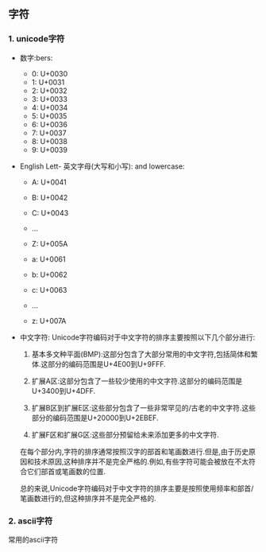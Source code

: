 ## 字符
### 1. unicode字符
- 数字:bers: 
  - 0: U+0030
  - 1: U+0031
  - 2: U+0032
  - 3: U+0033
  - 4: U+0034
  - 5: U+0035
  - 6: U+0036
  - 7: U+0037
  - 8: U+0038
  - 9: U+0039

- English Lett- 英文字母(大写和小写): and lowercase:
  - A: U+0041
  - B: U+0042
  - C: U+0043
  - ...
  - Z: U+005A

  - a: U+0061
  - b: U+0062
  - c: U+0063
  - ...
  - z: U+007A

- 中文字符: 
    Unicode字符编码对于中文字符的排序主要按照以下几个部分进行:

    1. 基本多文种平面(BMP):这部分包含了大部分常用的中文字符,包括简体和繁体.这部分的编码范围是U+4E00到U+9FFF.

    2. 扩展A区:这部分包含了一些较少使用的中文字符.这部分的编码范围是U+3400到U+4DFF.

    3. 扩展B区到扩展E区:这些部分包含了一些非常罕见的/古老的中文字符.这些部分的编码范围是U+20000到U+2EBEF.

    4. 扩展F区和扩展G区:这些部分预留给未来添加更多的中文字符.

    在每个部分内,字符的排序通常按照汉字的部首和笔画数进行.但是,由于历史原因和技术原因,这种排序并不是完全严格的.例如,有些字符可能会被放在不太符合它们部首或笔画数的位置.

    总的来说,Unicode字符编码对于中文字符的排序主要是按照使用频率和部首/笔画数进行的,但这种排序并不是完全严格的.

### 2. ascii字符

常用的ascii字符